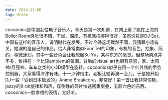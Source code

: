 ```yaml
---
date: 2024-11-08
tag: dream
---
```

cocoonics是中国女性电子音乐人，今天是第一次知道，在网上看了她在上海的Boiler Room感觉很不错，干燥、深度、有机感把握得很好，虽然说只是DJ Set。中国有这样的音乐人，说明时代在发展。不过今晚这场截然不同，我猜跟小场有关，她演的是自己的作品。给人非常类似Four Tet的印象，有机的音色，抽象、简约、稍微迷幻。其中一些音色会让我想起Su Yu，某种东方的感觉。但整场爽点并不多，维持在一个比较ambient的氛围。背后的visual art也很有意思，家、太阳神/月亮神、车车之类的小3D模型在旋转。cocoonics似乎在用一个红外线的手势控制器，大家看得津津有味。十一点钟结束，老板让她再演一会儿，于是她开始DJ一些「受到日本启发的」Anime Breakcore，非常好！第一首让我非常惊艳，jazzy的8-bit旋律和和声，压倒性的碎片快速密集层叠，五颜六色的东西，cocoonics一脸幸福的表情，太好听。